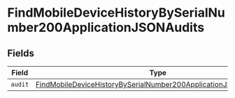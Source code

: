 # FindMobileDeviceHistoryBySerialNumber200ApplicationJSONAudits


## Fields

| Field                                                                                                                                                               | Type                                                                                                                                                                | Required                                                                                                                                                            | Description                                                                                                                                                         |
| ------------------------------------------------------------------------------------------------------------------------------------------------------------------- | ------------------------------------------------------------------------------------------------------------------------------------------------------------------- | ------------------------------------------------------------------------------------------------------------------------------------------------------------------- | ------------------------------------------------------------------------------------------------------------------------------------------------------------------- |
| `audit`                                                                                                                                                             | [FindMobileDeviceHistoryBySerialNumber200ApplicationJSONAuditsAudit](../../models/operations/findmobiledevicehistorybyserialnumber200applicationjsonauditsaudit.md) | :heavy_minus_sign:                                                                                                                                                  | N/A                                                                                                                                                                 |